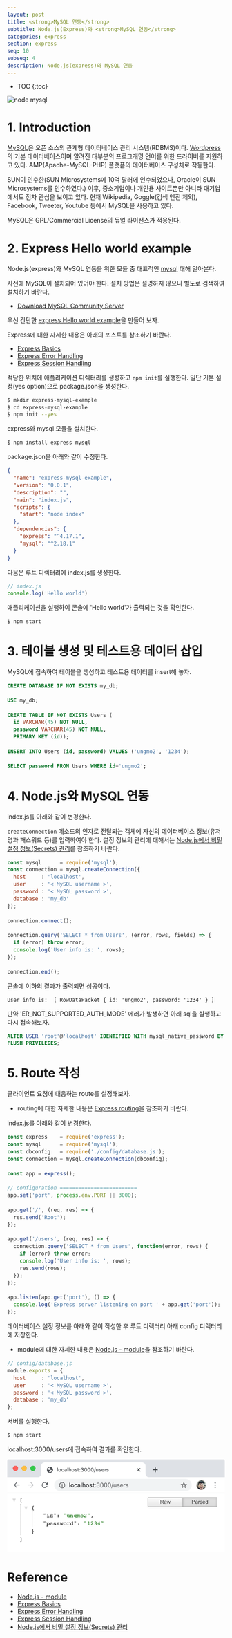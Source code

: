 ```yaml
---
layout: post
title: <strong>MySQL 연동</strong>
subtitle: Node.js(Express)와 <strong>MySQL 연동</strong>
categories: express
section: express
seq: 10
subseq: 4
description: Node.js(express)와 MySQL 연동
---
```


* TOC
{:toc}

![node mysql](/img/nodejs-mysql.png)

# 1. Introduction

[MySQL](https://www.mysql.com/)은 오픈 소스의 관계형 데이터베이스 관리 시스템(RDBMS)이다. [Wordpress](https://wordpress.org/)의 기본 데이터베이스이며 알려진 대부분의 프로그래밍 언어를 위한 드라이버를 지원하고 있다. AMP(Apache-MySQL-PHP) 플랫폼의 데이터베이스 구성체로 작동한다.

SUN이 인수한(SUN Microsystems에 10억 달러에 인수되었으나, Oracle이 SUN Microsystems를 인수하였다.) 이후, 중소기업이나 개인용 사이트뿐만 아니라 대기업에서도 점차 관심을 보이고 있다. 현재 Wikipedia, Goggle(검색 엔진 제외), Facebook, Tweeter, Youtube 등에서 MySQL을 사용하고 있다.

MySQL은 GPL/Commercial License의 듀얼 라이선스가 적용된다.

# 2. Express Hello world example

Node.js(express)와 MySQL 연동을 위한 모듈 중 대표적인 [mysql](https://github.com/mysqljs/mysql) 대해 알아본다.

사전에 MySQL이 설치되어 있어야 한다. 설치 방법은 설명하지 않으니 별도로 검색하여 설치하기 바란다.

- [Download MySQL Community Server](https://dev.mysql.com/downloads/mysql/)

우선 간단한 [express Hello world example](http://expressjs.com/en/starter/hello-world.html)을 만들어 보자.

Express에 대한 자세한 내용은 아래의 포스트를 참조하기 바란다.

- [Express Basics](./express-basics)
- [Express Error Handling](./express-error-handling)
- [Express Session Handling](./express-session-handling)

적당한 위치에 애플리케이션 디렉터리를 생성하고 `npm init`를 실행한다. 일단 기본 설정(yes option)으로 package.json을 생성한다.

```bash
$ mkdir express-mysql-example
$ cd express-mysql-example
$ npm init --yes
```

express와 mysql 모듈을 설치한다.

```bash
$ npm install express mysql
```

package.json을 아래와 같이 수정한다.


```json
{
  "name": "express-mysql-example",
  "version": "0.0.1",
  "description": "",
  "main": "index.js",
  "scripts": {
    "start": "node index"
  },
  "dependencies": {
    "express": "^4.17.1",
    "mysql": "^2.18.1"
  }
}
```

다음은 루트 디렉터리에 index.js를 생성한다.

```javascript
// index.js
console.log('Hello world')
```

애플리케이션을 실행하여 콘솔에 'Hello world'가 출력되는 것을 확인한다.

```bash
$ npm start
```

# 3. 테이블 생성 및 테스트용 데이터 삽입

MySQL에 접속하여 테이블을 생성하고 테스트용 데이터를 insert해 놓자.

```sql
CREATE DATABASE IF NOT EXISTS my_db;

USE my_db;

CREATE TABLE IF NOT EXISTS Users (
  id VARCHAR(45) NOT NULL,
  password VARCHAR(45) NOT NULL,
  PRIMARY KEY (id));

INSERT INTO Users (id, password) VALUES ('ungmo2', '1234');

SELECT password FROM Users WHERE id='ungmo2';
```

# 4. Node.js와 MySQL 연동

index.js를 아래와 같이 변경한다.

`createConnection` 메소드의 인자로 전달되는 객체에 자신의 데이터베이스 정보(유저명과 패스워드 등)를 입력하여야 한다. 설정 정보의 관리에 대해서는 [Node.js에서 비밀 설정 정보(Secrets) 관리](./nodejs-kepping-secrets)를 참조하기 바란다.

```javascript
const mysql      = require('mysql');
const connection = mysql.createConnection({
  host     : 'localhost',
  user     : '< MySQL username >',
  password : '< MySQL password >',
  database : 'my_db'
});

connection.connect();

connection.query('SELECT * from Users', (error, rows, fields) => {
  if (error) throw error;
  console.log('User info is: ', rows);
});

connection.end();
```

콘솔에 이하의 결과가 출력되면 성공이다.

```
User info is:  [ RowDataPacket { id: 'ungmo2', password: '1234' } ]
```

만약 'ER_NOT_SUPPORTED_AUTH_MODE' 에러가 발생하면 아래 sql을 실행하고 다시 접속해보자.

```sql
ALTER USER 'root'@'localhost' IDENTIFIED WITH mysql_native_password BY '< MySQL password >';
FLUSH PRIVILEGES;
```

# 5. Route 작성

클라이언트 요청에 대응하는 route를 설정해보자.

- routing에 대한 자세한 내용은 [Express routing](./express-basics#routing)을 참조하기 바란다.

index.js를 아래와 같이 변경한다.

```javascript
const express    = require('express');
const mysql      = require('mysql');
const dbconfig   = require('./config/database.js');
const connection = mysql.createConnection(dbconfig);

const app = express();

// configuration =========================
app.set('port', process.env.PORT || 3000);

app.get('/', (req, res) => {
  res.send('Root');
});

app.get('/users', (req, res) => {
  connection.query('SELECT * from Users', function(error, rows) {
    if (error) throw error;
    console.log('User info is: ', rows);
    res.send(rows);
  });
});

app.listen(app.get('port'), () => {
  console.log('Express server listening on port ' + app.get('port'));
});
```

데이터베이스 설정 정보를 아래와 같이 작성한 후 루트 디렉터리 아래 config 디렉터리에 저장한다.

- module에 대한 자세한 내용은 [Node.js - module](./nodejs-module)을 참조하기 바란다.

```javascript
// config/database.js
module.exports = {
  host     : 'localhost',
  user     : '< MySQL username >',
  password : '< MySQL password >',
  database : 'my_db'
};
```

서버를 실행한다.

```bash
$ npm start
```

localhost:3000/users에 접속하여 결과를 확인한다.

![node mysql routing](/img/nodejs-mysql-routing.png)

# Reference

* [Node.js - module](./nodejs-module)
* [Express Basics](./express-basics)
* [Express Error Handling](./express-error-handling)
* [Express Session Handling](./express-session-handling)
* [Node.js에서 비밀 설정 정보(Secrets) 관리](./nodejs-kepping-secrets)
